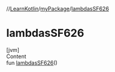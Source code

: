 //[LearnKotlin](../index.md)/[myPackage](index.md)/[lambdasSF626](lambdas-s-f626.md)



# lambdasSF626  
[jvm]  
Content  
fun [lambdasSF626](lambdas-s-f626.md)()  



